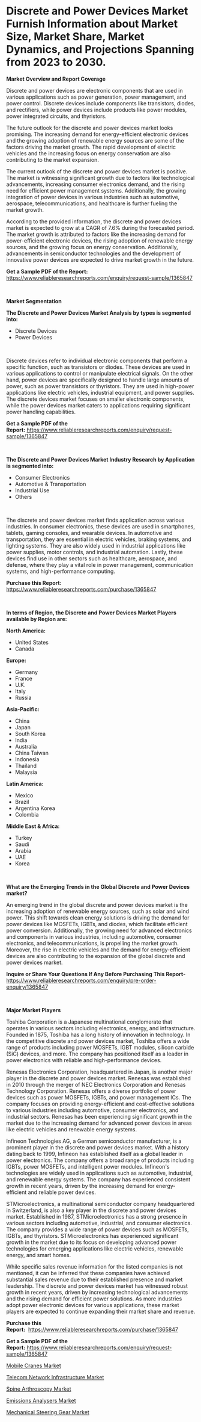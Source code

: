 <p><h1>Discrete and Power Devices Market Furnish Information about Market Size, Market Share, Market Dynamics, and Projections Spanning from 2023 to 2030.</h1></p><p><strong>Market Overview and Report Coverage</strong></p>
<p><p>Discrete and power devices are electronic components that are used in various applications such as power generation, power management, and power control. Discrete devices include components like transistors, diodes, and rectifiers, while power devices include products like power modules, power integrated circuits, and thyristors.</p><p>The future outlook for the discrete and power devices market looks promising. The increasing demand for energy-efficient electronic devices and the growing adoption of renewable energy sources are some of the factors driving the market growth. The rapid development of electric vehicles and the increasing focus on energy conservation are also contributing to the market expansion.</p><p>The current outlook of the discrete and power devices market is positive. The market is witnessing significant growth due to factors like technological advancements, increasing consumer electronics demand, and the rising need for efficient power management systems. Additionally, the growing integration of power devices in various industries such as automotive, aerospace, telecommunications, and healthcare is further fueling the market growth.</p><p>According to the provided information, the discrete and power devices market is expected to grow at a CAGR of 7.6% during the forecasted period. The market growth is attributed to factors like the increasing demand for power-efficient electronic devices, the rising adoption of renewable energy sources, and the growing focus on energy conservation. Additionally, advancements in semiconductor technologies and the development of innovative power devices are expected to drive market growth in the future.</p></p>
<p><strong>Get a Sample PDF of the Report:</strong> <a href="https://www.reliableresearchreports.com/enquiry/request-sample/1365847">https://www.reliableresearchreports.com/enquiry/request-sample/1365847</a></p>
<p>&nbsp;</p>
<p><strong>Market Segmentation</strong></p>
<p><strong>The Discrete and Power Devices Market Analysis by types is segmented into:</strong></p>
<p><ul><li>Discrete Devices</li><li>Power Devices</li></ul></p>
<p>&nbsp;</p>
<p><p>Discrete devices refer to individual electronic components that perform a specific function, such as transistors or diodes. These devices are used in various applications to control or manipulate electrical signals. On the other hand, power devices are specifically designed to handle large amounts of power, such as power transistors or thyristors. They are used in high-power applications like electric vehicles, industrial equipment, and power supplies. The discrete devices market focuses on smaller electronic components, while the power devices market caters to applications requiring significant power handling capabilities.</p></p>
<p><strong>Get a Sample PDF of the Report:</strong>&nbsp;<a href="https://www.reliableresearchreports.com/enquiry/request-sample/1365847">https://www.reliableresearchreports.com/enquiry/request-sample/1365847</a></p>
<p>&nbsp;</p>
<p><strong>The Discrete and Power Devices Market Industry Research by Application is segmented into:</strong></p>
<p><ul><li>Consumer Electronics</li><li>Automotive & Transportation</li><li>Industrial Use</li><li>Others</li></ul></p>
<p>&nbsp;</p>
<p><p>The discrete and power devices market finds application across various industries. In consumer electronics, these devices are used in smartphones, tablets, gaming consoles, and wearable devices. In automotive and transportation, they are essential in electric vehicles, braking systems, and lighting systems. They are also widely used in industrial applications like power supplies, motor controls, and industrial automation. Lastly, these devices find use in other sectors such as healthcare, aerospace, and defense, where they play a vital role in power management, communication systems, and high-performance computing.</p></p>
<p><strong>Purchase this Report:</strong>&nbsp; <a href="https://www.reliableresearchreports.com/purchase/1365847">https://www.reliableresearchreports.com/purchase/1365847</a></p>
<p>&nbsp;</p>
<p><strong>In terms of Region, the Discrete and Power Devices Market Players available by Region are:</strong></p>
<p>
    <p> <strong> North America: </strong>
        <ul>
            <li>United States</li>
            <li>Canada</li>
        </ul>
        </p> 
    <p> <strong> Europe: </strong>
        <ul>
            <li>Germany</li>
            <li>France</li>
            <li>U.K.</li>
            <li>Italy</li>
            <li>Russia</li>
        </ul>
        </p> 
    <p> <strong> Asia-Pacific: </strong>
        <ul>
            <li>China</li>
            <li>Japan</li>
            <li>South Korea</li>
            <li>India</li>
            <li>Australia</li>
            <li>China Taiwan</li>
            <li>Indonesia</li>
            <li>Thailand</li>
            <li>Malaysia</li>
        </ul>
        </p> 
    <p> <strong> Latin America: </strong>
        <ul>
            <li>Mexico</li>
            <li>Brazil</li>
            <li>Argentina Korea</li>
            <li>Colombia</li>
        </ul>
        </p> 
    <p> <strong> Middle East & Africa: </strong>
        <ul>
            <li>Turkey</li>
            <li>Saudi</li>
            <li>Arabia</li>
            <li>UAE</li>
            <li>Korea</li>
        </ul>
    </p>
    </p>
<p>&nbsp;</p>
<p><strong>What are the Emerging Trends in the Global Discrete and Power Devices market?</strong></p>
<p><p>An emerging trend in the global discrete and power devices market is the increasing adoption of renewable energy sources, such as solar and wind power. This shift towards clean energy solutions is driving the demand for power devices like MOSFETs, IGBTs, and diodes, which facilitate efficient power conversion. Additionally, the growing need for advanced electronics and components in various industries, including automotive, consumer electronics, and telecommunications, is propelling the market growth. Moreover, the rise in electric vehicles and the demand for energy-efficient devices are also contributing to the expansion of the global discrete and power devices market.</p></p>
<p><strong>Inquire or Share Your Questions If Any Before Purchasing This Report</strong>- <a href="https://www.reliableresearchreports.com/enquiry/pre-order-enquiry/1365847">https://www.reliableresearchreports.com/enquiry/pre-order-enquiry/1365847</a></p>
<p>&nbsp;</p>
<p><strong>Major Market Players</strong></p>
<p><p>Toshiba Corporation is a Japanese multinational conglomerate that operates in various sectors including electronics, energy, and infrastructure. Founded in 1875, Toshiba has a long history of innovation in technology. In the competitive discrete and power devices market, Toshiba offers a wide range of products including power MOSFETs, IGBT modules, silicon carbide (SiC) devices, and more. The company has positioned itself as a leader in power electronics with reliable and high-performance devices.</p><p>Renesas Electronics Corporation, headquartered in Japan, is another major player in the discrete and power devices market. Renesas was established in 2010 through the merger of NEC Electronics Corporation and Renesas Technology Corporation. Renesas offers a diverse portfolio of power devices such as power MOSFETs, IGBTs, and power management ICs. The company focuses on providing energy-efficient and cost-effective solutions to various industries including automotive, consumer electronics, and industrial sectors. Renesas has been experiencing significant growth in the market due to the increasing demand for advanced power devices in areas like electric vehicles and renewable energy systems.</p><p>Infineon Technologies AG, a German semiconductor manufacturer, is a prominent player in the discrete and power devices market. With a history dating back to 1999, Infineon has established itself as a global leader in power electronics. The company offers a broad range of products including IGBTs, power MOSFETs, and intelligent power modules. Infineon's technologies are widely used in applications such as automotive, industrial, and renewable energy systems. The company has experienced consistent growth in recent years, driven by the increasing demand for energy-efficient and reliable power devices.</p><p>STMicroelectronics, a multinational semiconductor company headquartered in Switzerland, is also a key player in the discrete and power devices market. Established in 1987, STMicroelectronics has a strong presence in various sectors including automotive, industrial, and consumer electronics. The company provides a wide range of power devices such as MOSFETs, IGBTs, and thyristors. STMicroelectronics has experienced significant growth in the market due to its focus on developing advanced power technologies for emerging applications like electric vehicles, renewable energy, and smart homes.</p><p>While specific sales revenue information for the listed companies is not mentioned, it can be inferred that these companies have achieved substantial sales revenue due to their established presence and market leadership. The discrete and power devices market has witnessed robust growth in recent years, driven by increasing technological advancements and the rising demand for efficient power solutions. As more industries adopt power electronic devices for various applications, these market players are expected to continue expanding their market share and revenue.</p></p>
<p><strong>Purchase this Report:</strong>&nbsp;&nbsp;<a href="https://www.reliableresearchreports.com/purchase/1365847">https://www.reliableresearchreports.com/purchase/1365847</a></p>
<p></p>
<p><strong>Get a Sample PDF of the Report:</strong>&nbsp;<a href="https://www.reliableresearchreports.com/enquiry/request-sample/1365847">https://www.reliableresearchreports.com/enquiry/request-sample/1365847</a></p>
<p><p><a href="https://www.linkedin.com/pulse/decoding-mobile-cranes-market-deep-dive-latest-trends-rkwwc/">Mobile Cranes Market</a></p><p><a href="https://medium.com/@aliwilldvm/telecom-network-infrastructure-market-size-cagr-trends-2024-2030-78437afb2f16">Telecom Network Infrastructure Market</a></p><p><a href="https://medium.com/@dinafritsch/spine-arthroscopy-market-size-cagr-trends-2024-2030-80569485b1bd">Spine Arthroscopy Market</a></p><p><a href="https://github.com/rexevange/Market-Research-Report-List-1/blob/main/emissions-analysers-market.md">Emissions Analysers Market</a></p><p><a href="https://www.linkedin.com/pulse/mechanical-steering-gear-market-challenges-opportunities-tqole/">Mechanical Steering Gear Market</a></p></p>